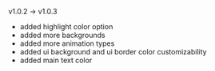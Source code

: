 v1.0.2 -> v1.0.3

- added highlight color option
- added more backgrounds
- added more animation types
- added ui background and ui border color customizability
- added main text color
